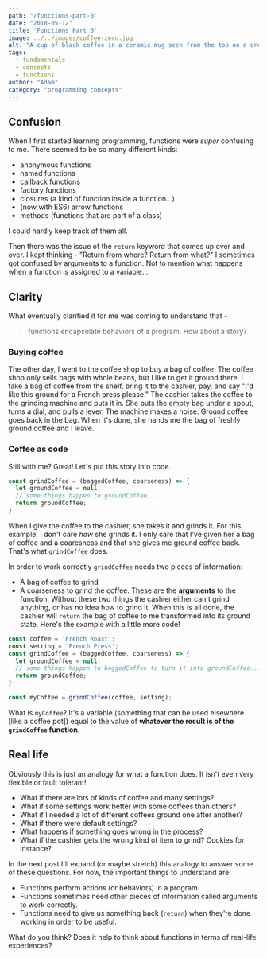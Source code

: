 ```yaml
---
path: "/functions-part-0"
date: "2018-05-12"
title: "Functions Part 0"
image: ../../images/coffee-zero.jpg
alt: "A cup of black coffee in a ceramic mug seen from the top on a cream colored background."
tags:
  - fundamentals
  - concepts
  - functions
author: "Adam"
category: "programming concepts"
---
```


## Confusion
When I first started learning programming, functions were _super_ confusing to me. There seemed to be so many different kinds:
- anonymous functions
- named functions
- callback functions
- factory functions
- closures (a kind of function inside a function...)
- (now with ES6) arrow functions
- methods (functions that are part of a class)

I could hardly keep track of them all. 

Then there was the issue of the `return` keyword that comes up over and over. I kept thinking - "Return from where? Return from what?" I sometimes got confused by arguments to a function. Not to mention what happens when a function is assigned to a variable...

## Clarity
What eventually clarified it for me was coming to understand that - 
> functions encapsulate behaviors of a program.
How about a story?

### Buying coffee
The other day, I went to the coffee shop to buy a bag of coffee. The coffee shop only sells bags with whole beans, but I like to get it ground there. I take a bag of coffee from the shelf, bring it to the cashier, pay, and say "I'd like this ground for a French press please." The cashier takes the coffee to the grinding machine and puts it in. She puts the empty bag under a spout, turns a dial, and pulls a lever. The machine makes a noise. Ground coffee goes back in the bag. When it's done, she hands me the bag of freshly ground coffee and I leave.

### Coffee as code
Still with me? Great! Let's put this story into code.

```javascript
const grindCoffee = (baggedCoffee, coarseness) => {
  let groundCoffee = null;
  // some things happen to groundCoffee...
  return groundCoffee;
}
```
When I give the coffee to the cashier, she takes it and grinds it. For this example, I don't care _how_ she grinds it. I only care that I've given her a bag of coffee and a coaresness and that she gives me ground coffee back. That's what `grindCoffee` does.

In order to work correctly `grindCoffee` needs two pieces of information:
- A bag of coffee to grind
- A coarseness to grind the coffee.
These are the **arguments** to the function. Without these two things the cashier either can't grind anything, or has no idea how to grind it. When this is all done, the cashier will `return` the bag of coffee to me transformed into its ground state. Here's the example with a little more code!
```javascript
const coffee = 'French Roast';
const setting = 'French Press';
const grindCoffee = (baggedCoffee, coarseness) => {
  let groundCoffee = null;
  // some things happen to baggedCoffee to turn it into groundCoffee...
  return groundCoffee;
}

const myCoffee = grindCoffee(coffee, setting);
```
What is `myCoffee`? It's a variable (something that can be used elsewhere [like a coffee pot]) equal to the value of **whatever the result is of the `grindCoffee` function**.

## Real life
Obviously this is just an analogy for what a function does. It isn't even very flexible or fault tolerant!
- What if there are lots of kinds of coffee and many settings?
- What if some settings work better with some coffees than others?
- What if I needed a lot of different coffees ground one after another?
- What if there were default settings?
- What happens if something goes wrong in the process?
- What if the cashier gets the wrong kind of item to grind? Cookies for instance?

In the next post I'll expand (or maybe stretch) this analogy to answer some of these questions. For now, the important things to understand are:
- Functions perform actions (or behaviors) in a program.
- Functions sometimes need other pieces of information called arguments to work correctly.
- Functions need to give us something back (`return`) when they're done working in order to be useful.

What do you think? Does it help to think about functions in terms of real-life experiences? 
